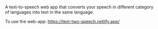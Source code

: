 A text-to-speech web app that converts your speech in different category of languages into text in the same language.

To use the web-app:
https://text-two-speech.netlify.app/
